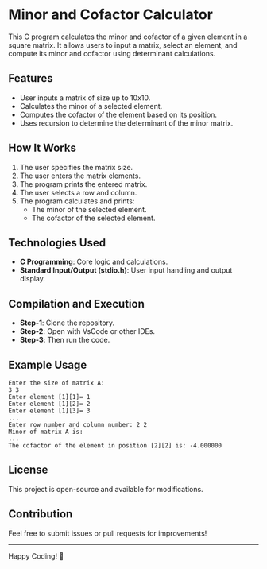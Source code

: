 # Minor and Cofactor Calculator

This C program calculates the minor and cofactor of a given element in a square matrix. It allows users to input a matrix, select an element, and compute its minor and cofactor using determinant calculations.

## Features
- User inputs a matrix of size up to 10x10.
- Calculates the minor of a selected element.
- Computes the cofactor of the element based on its position.
- Uses recursion to determine the determinant of the minor matrix.

## How It Works
1. The user specifies the matrix size.
2. The user enters the matrix elements.
3. The program prints the entered matrix.
4. The user selects a row and column.
5. The program calculates and prints:
   - The minor of the selected element.
   - The cofactor of the selected element.

## Technologies Used
- **C Programming**: Core logic and calculations.
- **Standard Input/Output (stdio.h)**: User input handling and output display.

## Compilation and Execution
- **Step-1**: Clone the repository.
- **Step-2**: Open with VsCode or other IDEs.
- **Step-3**: Then run the code.

## Example Usage
```
Enter the size of matrix A:
3 3
Enter element [1][1]= 1
Enter element [1][2]= 2
Enter element [1][3]= 3
...
Enter row number and column number: 2 2
Minor of matrix A is:
...
The cofactor of the element in position [2][2] is: -4.000000
```

## License
This project is open-source and available for modifications.

## Contribution
Feel free to submit issues or pull requests for improvements!

---
Happy Coding! 🚀

